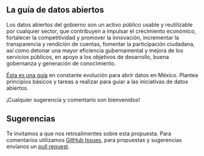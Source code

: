 ## La guía de datos abiertos
Los datos abiertos del gobierno son un activo público usable y reutilizable por cualquier sector, que contribuyen a impulsar el crecimiento económico, fortalecer la competitividad y promover la innovación, incrementar la transparencia y rendición de cuentas, fomentar la participación ciudadana, así como detonar una mayor eficiencia gubernamental y mejora de los servicios públicos, en apoyo a los objetivos de desarrollo, buena gobernanza y generación de conocimiento.

[Ésta es una guía](http://mxabierto.github.io/guia/) en constante evolución para abrir datos en México. Plantea principios básicos y tareas a realizar para guiar a las iniciativas de datos abiertos.

¡Cualquier sugerencia y comentario son bienvenidos!

## Sugerencias
Te invitamos a que nos retroalimentes sobre esta propuesta. Para comentarios utilizamos [GitHub Issues](https://github.com/mxabierto/guia/issues), para propuestas y sugerencias envíanos un [pull request](https://help.github.com/articles/creating-a-pull-request "More Information on Submitting Pull Requests").

